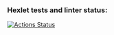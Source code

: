 ### Hexlet tests and linter status:
[![Actions Status](https://github.com/killdom2/java-project-71/actions/workflows/hexlet-check.yml/badge.svg)](https://github.com/killdom2/java-project-71/actions)